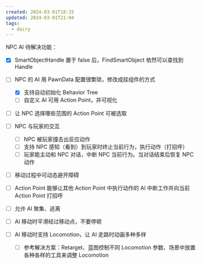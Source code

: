 ```yaml
---
created: 2024-03-01T18:15
updated: 2024-03-01T21:04
tags:
  - dairy
---
```

NPC AI 待解决功能：
- [x] SmartObjectHandle 置于 false 后，FindSmartObject 依然可以查找到 Handle
- [ ] NPC 的 AI 用 PawnData 配置很繁琐，修改成挂组件的方式
	- [x] 支持自动初始化 Behavior Tree
	- [ ] 自定义 AI 可用 Action Point，并可视化
- [ ] 让 NPC 选择哪些范围的 Action Point 可被选取
- [ ] NPC 与玩家的交互
	- [ ] NPC 被玩家撞击出反应动作
	- [ ] 支持 NPC 感知（看到）到玩家时终止当前行为，执行动作（打招呼）
	- [ ] 玩家能主动和 NPC 对话，中断 NPC 当前行为。当对话结束后恢复 NPC 动作
- [ ] 移动过程中可动态避开障碍

- [ ] Action Point 能够让其他 Action Point 中执行动作的 AI 中断工作并向当前 Action Point 打招呼
- [ ] 允许 AI 聚集、逃离
- [ ] AI 移动时平滑经过移动点，不要停顿
- [ ] AI 移动时支持 Locomotion，让 AI 走路时动画多种多样
	- [ ] 参考解决方案：Retarget、蓝图控制不同 Locomotion 参数、场景中放置各种各样的工具来调整 Locomotion